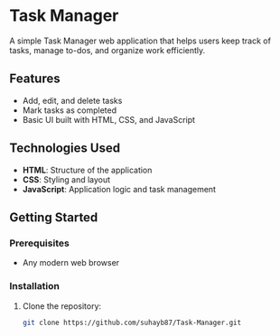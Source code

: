 # Task Manager

A simple Task Manager web application that helps users keep track of tasks, manage to-dos, and organize work efficiently.

## Features
- Add, edit, and delete tasks
- Mark tasks as completed
- Basic UI built with HTML, CSS, and JavaScript

## Technologies Used
- **HTML**: Structure of the application
- **CSS**: Styling and layout
- **JavaScript**: Application logic and task management

## Getting Started

### Prerequisites
- Any modern web browser

### Installation
1. Clone the repository:
   ```bash
   git clone https://github.com/suhayb87/Task-Manager.git
